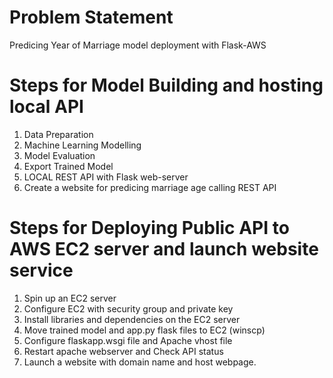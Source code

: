 # Problem Statement

Predicing Year of Marriage model deployment with Flask-AWS

# Steps for Model Building and  hosting local API
1. Data Preparation
2. Machine Learning Modelling
3. Model Evaluation
4. Export Trained Model
5. LOCAL REST API with Flask web-server 
6. Create a website for predicing marriage age calling REST API

# Steps for Deploying Public API to AWS EC2 server and launch website service 

1. Spin up an EC2 server
2. Configure EC2 with security group and private key
3. Install libraries and dependencies on the EC2 server
4. Move trained model and app.py flask files to EC2 (winscp)
5. Configure flaskapp.wsgi file and Apache vhost file
6. Restart apache webserver and Check API status
7. Launch a website with domain name and host webpage.

